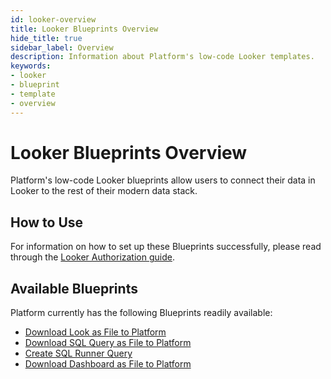```yaml
---
id: looker-overview
title: Looker Blueprints Overview
hide_title: true
sidebar_label: Overview
description: Information about Platform's low-code Looker templates.
keywords:
- looker
- blueprint
- template
- overview
---
```


# Looker Blueprints Overview

Platform's low-code Looker blueprints allow users to connect their data in Looker to the rest of their modern data stack.


## How to Use
For information on how to set up these Blueprints successfully, please read through the [Looker Authorization guide](looker-authorization.md).


## Available Blueprints
Platform currently has the following Blueprints readily available:

- [Download Look as File to Platform](looker-download-look-as-file.md)
- [Download SQL Query as File to Platform](looker-download-sql-query-as-file.md)
- [Create SQL Runner Query](looker-create-sql-runner-query.md)
- [Download Dashboard as File to Platform](looker-download-dashboard-as-file.md)

